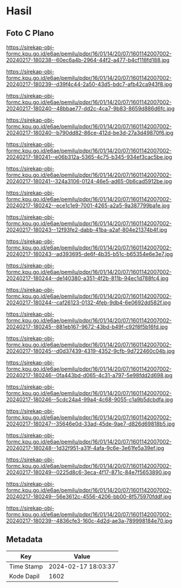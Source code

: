 # Hasil

## Foto C Plano

https://sirekap-obj-formc.kpu.go.id/e6ae/pemilu/pdpr/16/01/14/20/07/1601142007002-20240217-180238--60ec6a4b-2964-44f2-a477-b4cf118fd188.jpg

https://sirekap-obj-formc.kpu.go.id/e6ae/pemilu/pdpr/16/01/14/20/07/1601142007002-20240217-180239--d39f4c44-2a50-43d5-bdc7-afb42ca943f8.jpg

https://sirekap-obj-formc.kpu.go.id/e6ae/pemilu/pdpr/16/01/14/20/07/1601142007002-20240217-180240--48bbae77-dd2c-4ca7-9b83-8659d886d6fc.jpg

https://sirekap-obj-formc.kpu.go.id/e6ae/pemilu/pdpr/16/01/14/20/07/1601142007002-20240217-180240--b790dd82-86ce-412d-be3d-27a3d49870f6.jpg

https://sirekap-obj-formc.kpu.go.id/e6ae/pemilu/pdpr/16/01/14/20/07/1601142007002-20240217-180241--e06b312a-5365-4c75-b345-934ef3cac5be.jpg

https://sirekap-obj-formc.kpu.go.id/e6ae/pemilu/pdpr/16/01/14/20/07/1601142007002-20240217-180241--324a3106-0124-46e5-ad65-0b6cad5912be.jpg

https://sirekap-obj-formc.kpu.go.id/e6ae/pemilu/pdpr/16/01/14/20/07/1601142007002-20240217-180242--ece1c1e9-7001-4265-a2a5-9a387799ba1e.jpg

https://sirekap-obj-formc.kpu.go.id/e6ae/pemilu/pdpr/16/01/14/20/07/1601142007002-20240217-180243--12f93fe2-dabb-41ba-a2af-804e21374b4f.jpg

https://sirekap-obj-formc.kpu.go.id/e6ae/pemilu/pdpr/16/01/14/20/07/1601142007002-20240217-180243--ad393695-de6f-4b35-b51c-b65354e6e3e7.jpg

https://sirekap-obj-formc.kpu.go.id/e6ae/pemilu/pdpr/16/01/14/20/07/1601142007002-20240217-180244--de140380-a351-4f2b-811b-94ec1d788fc4.jpg

https://sirekap-obj-formc.kpu.go.id/e6ae/pemilu/pdpr/16/01/14/20/07/1601142007002-20240217-180244--caf26123-0132-4feb-9db4-6e0692dd582f.jpg

https://sirekap-obj-formc.kpu.go.id/e6ae/pemilu/pdpr/16/01/14/20/07/1601142007002-20240217-180245--881eb167-9672-43bd-b49f-c92f8f5b16fd.jpg

https://sirekap-obj-formc.kpu.go.id/e6ae/pemilu/pdpr/16/01/14/20/07/1601142007002-20240217-180245--d0d37439-4319-4352-9cfb-9d722460c04b.jpg

https://sirekap-obj-formc.kpu.go.id/e6ae/pemilu/pdpr/16/01/14/20/07/1601142007002-20240217-180246--0fa443bd-d065-4c31-a797-5e98fdd2d698.jpg

https://sirekap-obj-formc.kpu.go.id/e6ae/pemilu/pdpr/16/01/14/20/07/1601142007002-20240217-180246--5cdc24a4-99a4-4c68-9055-c1a9b5dcbdfa.jpg

https://sirekap-obj-formc.kpu.go.id/e6ae/pemilu/pdpr/16/01/14/20/07/1601142007002-20240217-180247--35646e0d-33ad-45de-9ae7-d826d69818b5.jpg

https://sirekap-obj-formc.kpu.go.id/e6ae/pemilu/pdpr/16/01/14/20/07/1601142007002-20240217-180248--1d32f951-a31f-4afa-9c6e-3e61fe5a39ef.jpg

https://sirekap-obj-formc.kpu.go.id/e6ae/pemilu/pdpr/16/01/14/20/07/1601142007002-20240217-180249--0225d8c6-3eca-4f17-871c-84e7f5653890.jpg

https://sirekap-obj-formc.kpu.go.id/e6ae/pemilu/pdpr/16/01/14/20/07/1601142007002-20240217-180249--56e3612c-4556-4206-bb00-8f575970fddf.jpg

https://sirekap-obj-formc.kpu.go.id/e6ae/pemilu/pdpr/16/01/14/20/07/1601142007002-20240217-180239--4836cfe3-160c-4d2d-ae3a-789998184e70.jpg


## Metadata

| Key        | Value               |
| ---------- | ------------------- |
| Time Stamp | 2024-02-17 18:03:37 |
| Kode Dapil | 1602                |



